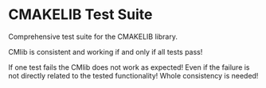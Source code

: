 
# CMAKELIB Test Suite

Comprehensive test suite for the CMAKELIB library.

CMlib is consistent and working if and only if all tests pass!

If one test fails the CMlib does not work as expected! Even if the failure is not directly related to the tested functionality! Whole consistency is needed!
